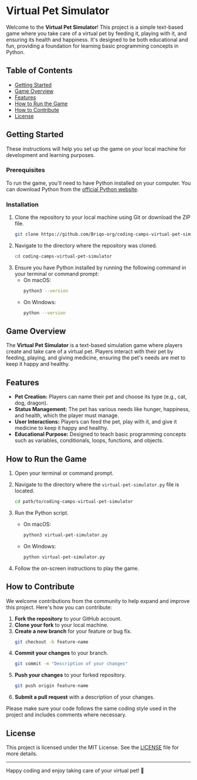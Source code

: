 # Virtual Pet Simulator

Welcome to the **Virtual Pet Simulator**! This project is a simple text-based game where you take care of a virtual pet by feeding it, playing with it, and ensuring its health and happiness. It's designed to be both educational and fun, providing a foundation for learning basic programming concepts in Python.

## Table of Contents

- [Getting Started](#getting-started)
- [Game Overview](#game-overview)
- [Features](#features)
- [How to Run the Game](#how-to-run-the-game)
- [How to Contribute](#how-to-contribute)
- [License](#license)

## Getting Started

These instructions will help you set up the game on your local machine for development and learning purposes.

### Prerequisites

To run the game, you'll need to have Python installed on your computer. You can download Python from the [official Python website](https://www.python.org/downloads/).

### Installation

1. Clone the repository to your local machine using Git or download the ZIP file.
    ```bash
    git clone https://github.com/Briqo-org/coding-camps-virtual-pet-simulator
    ```
2. Navigate to the directory where the repository was cloned.
    ```bash
    cd coding-camps-virtual-pet-simulator
    ```
3. Ensure you have Python installed by running the following command in your terminal or command prompt:
   - On macOS:
     ```bash
     python3 --version
     ```
   - On Windows:
     ```bash
     python --version
     ```

## Game Overview

The **Virtual Pet Simulator** is a text-based simulation game where players create and take care of a virtual pet. Players interact with their pet by feeding, playing, and giving medicine, ensuring the pet's needs are met to keep it happy and healthy.

## Features

- **Pet Creation:** Players can name their pet and choose its type (e.g., cat, dog, dragon).
- **Status Management:** The pet has various needs like hunger, happiness, and health, which the player must manage.
- **User Interactions:** Players can feed the pet, play with it, and give it medicine to keep it happy and healthy.
- **Educational Purpose:** Designed to teach basic programming concepts such as variables, conditionals, loops, functions, and objects.

## How to Run the Game

1. Open your terminal or command prompt.
2. Navigate to the directory where the `virtual-pet-simulator.py` file is located.
    ```bash
    cd path/to/coding-camps-virtual-pet-simulator
    ```
3. Run the Python script.

   - On macOS:
     ```bash
     python3 virtual-pet-simulator.py
     ```
   - On Windows:
     ```bash
     python virtual-pet-simulator.py
     ```

4. Follow the on-screen instructions to play the game.

## How to Contribute

We welcome contributions from the community to help expand and improve this project. Here's how you can contribute:

1. **Fork the repository** to your GitHub account.
2. **Clone your fork** to your local machine.
3. **Create a new branch** for your feature or bug fix.
    ```bash
    git checkout -b feature-name
    ```
4. **Commit your changes** to your branch.
    ```bash
    git commit -m "Description of your changes"
    ```
5. **Push your changes** to your forked repository.
    ```bash
    git push origin feature-name
    ```
6. **Submit a pull request** with a description of your changes.

Please make sure your code follows the same coding style used in the project and includes comments where necessary.

## License

This project is licensed under the MIT License. See the [LICENSE](LICENSE) file for more details.

---

Happy coding and enjoy taking care of your virtual pet! 🐾
